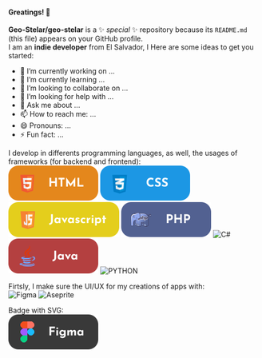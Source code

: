 #### Greatings! 👋


**Geo-Stelar/geo-stelar** is a ✨ _special_ ✨ repository because its `README.md` (this file) appears on your GitHub profile.<br>
I am an **indie developer** from El Salvador, I 
Here are some ideas to get you started:

- 🔭 I’m currently working on ...
- 🌱 I’m currently learning ...
- 👯 I’m looking to collaborate on ...
- 🤔 I’m looking for help with ...
- 💬 Ask me about ...
- 📫 How to reach me: ...
- 😄 Pronouns: ...
- ⚡ Fun fact: ...


I develop in differents programming languages, as well, the usages of frameworks (for backend and frontend):<br>
![HTML](https://raw.githubusercontent.com/Geo-Stelar/geo-stelar/refs/heads/main/imgs/html.svg)
![CSS](https://raw.githubusercontent.com/Geo-Stelar/geo-stelar/refs/heads/main/imgs/css.svg)
![JS](https://raw.githubusercontent.com/Geo-Stelar/geo-stelar/refs/heads/main/imgs/js.svg)
![PHP](https://raw.githubusercontent.com/Geo-Stelar/geo-stelar/refs/heads/main/imgs/php.svg)
![C#](https://raw.githubusercontent.com/Geo-Stelar/geo-stelar/refs/heads/main/imgs/c#.svg)
![JAVA](https://raw.githubusercontent.com/Geo-Stelar/geo-stelar/refs/heads/main/imgs/java.svg)
![PYTHON](https://raw.githubusercontent.com/Geo-Stelar/geo-stelar/refs/heads/main/imgs/python.svg)



Firtsly, I make sure the UI/UX for my creations of apps with:<br>
![Figma](https://img.shields.io/badge/figma-%23F24E1E.svg?style=for-the-badge&logo=figma&logoColor=white)
![Aseprite](https://img.shields.io/badge/Aseprite-FFFFFF?style=for-the-badge&logo=Aseprite&logoColor=#7D929E)

Badge with SVG: <br>
![Mi Badge](https://raw.githubusercontent.com/Geo-Stelar/geo-stelar/refs/heads/main/imgs/figma.svg)
